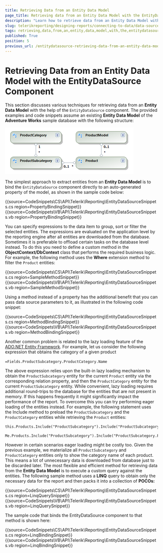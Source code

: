 ```yaml
---
title: Retrieving Data from an Entity Data Model
page_title: Retrieving data from an Entity Data Model with the EntityDataSource component explained
description: "Learn how to retrieve data from an Entity Data Model with the EntityDataSource component in Telerik Reporting."
slug: telerikreporting/designing-reports/connecting-to-data/data-source-components/entitydatasource-component/retrieving-data-from-an-entity-data-model-with-the-entitydatasource-component
tags: retrieving,data,from,an,entity,data,model,with,the,entitydatasource,component
published: True
position: 5
previous_url: /entitydatasource-retrieving-data-from-an-entity-data-model
---
```


# Retrieving Data from an Entity Data Model with the EntityDataSource Component

This section discusses various techniques for retrieving data from an __Entity Data Model__ with the help of the `EntityDataSource` component. The provided examples and code snippets assume an existing __Entity Data Model__ of the __Adventure Works__ sample database with the following structure:

![The structure of the Entity Data Model of the Adventure Works sample database we are going to use in the examples](images/DataSources/EntityDataSourceAdventureWorksEntityModel.png)

The simplest approach to extract entities from an __Entity Data Model__ is to bind the `EntityDataSource` component directly to an auto-generated property of the model, as shown in the sample code below:

{{source=CodeSnippets\CS\API\Telerik\Reporting\EntityDataSourceSnippets.cs region=PropertyBindingSnippet}}
{{source=CodeSnippets\VB\API\Telerik\Reporting\EntityDataSourceSnippets.vb region=PropertyBindingSnippet}}

You can specify expressions to the data item to group, sort or filter the selected entities. The expressions are evaluated on the application level by the reporting engine after all entities are downloaded from the database. Sometimes it is preferable to offload certain tasks on the database level instead. To do this you need to define a custom method in the __ObjectContext/DbContext__ class that performs the required business logic. For example, the following method uses the __Where__ extension method to filter the `Product` entities:

{{source=CodeSnippets\CS\API\Telerik\Reporting\EntityDataSourceSnippets.cs region=SampleMethodSnippet}}
{{source=CodeSnippets\VB\API\Telerik\Reporting\EntityDataSourceSnippets.vb region=SampleMethodSnippet}}

Using a method instead of a property has the additional benefit that you can pass data source parameters to it, as illustrated in the following code snippet:

{{source=CodeSnippets\CS\API\Telerik\Reporting\EntityDataSourceSnippets.cs region=MethodBindingSnippet}}
{{source=CodeSnippets\VB\API\Telerik\Reporting\EntityDataSourceSnippets.vb region=MethodBindingSnippet}}

Another common problem is related to the lazy loading feature of the  [ADO.NET Entity Framework](https://learn.microsoft.com/en-us/previous-versions/aa697427(v=vs.80)?redirectedfrom=MSDN). For example, let us consider the following expression that obtains the category of a given product

`=Fields.ProductSubcategory.ProductCategory.Name`

The above expression relies upon the built-in lazy loading mechanism to obtain the `ProductSubcategory` entity for the current `Product` entity via the corresponding relation property, and then the `ProductCategory` entity for the current `ProductSubcategory` entity. While convenient, lazy loading requires additional round-trips to the database for the entities that are not present in memory. If this happens frequently it might significantly impact the performance of the report. To overcome this you can try performing eager loading of the entities instead. For example, the following statement uses the Include method to preload the `ProductSubcategory` and the `ProductCategory` entities while retrieving the `Product` entities:

````CSharp
this.Products.Include("ProductSubcategory").Include("ProductSubcategory.ProductCategory").ToList();
````
````VB
Me.Products.Include("ProductSubcategory").Include("ProductSubcategory.ProductCategory").ToList()
````

However in certain scenarios eager loading might be costly too. Given the previous example, we materialize all `ProductSubcategory` and `ProductCategory` entities only to show the category name of each product. This means a lot of unnecessary data is downloaded from database just to be discarded later. The most flexible and efficient method for retrieving data from the __Entity Data Model__ is to execute a custom query against the entities. The following sample method uses a __LINQ__ query to obtain only the necessary data for the report and then packs it into a collection of __POCOs:__

{{source=CodeSnippets\CS\API\Telerik\Reporting\EntityDataSourceSnippets.cs region=LinqQuerySnippet}}
{{source=CodeSnippets\VB\API\Telerik\Reporting\EntityDataSourceSnippets.vb region=LinqQuerySnippet}}

The sample code that binds the EntityDataSource component to that method is shown here:

{{source=CodeSnippets\CS\API\Telerik\Reporting\EntityDataSourceSnippets.cs region=LinqBindingSnippet}}
{{source=CodeSnippets\VB\API\Telerik\Reporting\EntityDataSourceSnippets.vb region=LinqBindingSnippet}}

